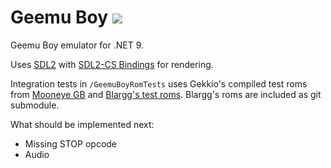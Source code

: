 # Geemu Boy ![](https://github.com/jarkkopa/GeemuBoy/workflows/.NET%20Core/badge.svg?branch=build-action)
Geemu Boy emulator for .NET 9.

Uses [SDL2](https://www.libsdl.org/) with [SDL2-CS Bindings](https://github.com/flibitijibibo/SDL2-CS) for rendering.

Integration tests in `/GeemuBoyRomTests` uses Gekkio's compiled test roms from [Mooneye GB](https://github.com/Gekkio/mooneye-gb)
and [Blargg's test roms](https://github.com/retrio/gb-test-roms). Blargg's roms are included as git submodule.

What should be implemented next:
- Missing STOP opcode
- Audio
